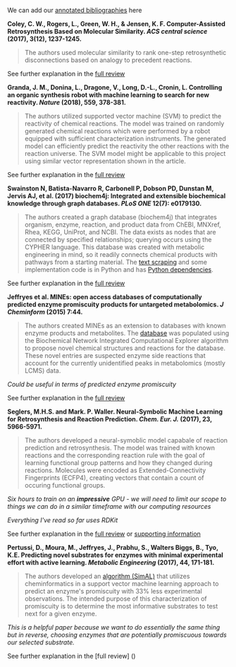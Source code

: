 We can add our [annotated bibliographies](https://guides.library.cornell.edu/annotatedbibliography) here

**Coley, C. W., Rogers, L., Green, W. H., & Jensen, K. F. Computer-Assisted Retrosynthesis Based on Molecular Similarity. *ACS central science* (2017), 3(12), 1237-1245.**
> The authors used molecular similarity to rank one-step retrosynthetic disconnections based on analogy to precedent reactions.

See further explanation in the [full review](https://www.ncbi.nlm.nih.gov/pmc/articles/PMC5746854/)

**Granda, J. M., Donina, L., Dragone, V., Long, D.-L., Cronin, L. Controlling an organic synthesis robot with machine learning to search for new reactivity. *Nature* (2018), 559, 378-381.**
> The authors utilized supported vector machine (SVM) to predict the reactivity of chemical reactions. The model was trained on randomly generated chemical reactions which were performed by a robot equipped with sufficient characterization instruments. The generated model can efficiently predict the reactivity the other reactions with the reaction universe. The SVM model might be applicable to this project using similar vector representation shown in the article.

See further explanation in the [full review](https://github.com/theicechol/metamoles/wiki/2018---Controlling-an-organic-synthesis-robot-with-machine-learning-to-search-for-new-reactivity)

**Swainston N, Batista-Navarro R, Carbonell P, Dobson PD, Dunstan M, Jervis AJ, et al. (2017) biochem4j: Integrated and extensible
biochemical knowledge through graph databases. *PLoS ONE* 12(7): e0179130.**
> The authors created a graph database (biochem4j) that integrates organism, enzyme, reaction, and product data from ChEBI, MNXref, Rhea, KEGG, UniProt, and NCBI. The data exists as nodes that are connected by specified relationships; querying occurs using the CYPHER language. This database was created with metabolic engineering in mind, so it readily connects chemical products with pathways from a starting material. The [text scraping](https://github.com/synbiochem/biochem4j) and some implementation code is in Python and has [Python dependencies](https://github.com/synbiochem/synbiochem-py).

See further explanation in the [full review](https://doi.org/10.1371/journal.pone.0179130)

**Jeffryes et al. MINEs: open access databases of computationally predicted enzyme promiscuity products for untargeted metabolomics. *J Cheminform* (2015) 7:44.**
> The authors created MINEs as an extension to databases with known enzyme products and metabolites. The [database](http://minedatabase.mcsanl.gov) was populated using the Biochemical Network Integrated Computational Explorer algorithm to propose novel chemical structures and reactions for the database. These novel entries are suspected enzyme side reactions that account for the currently unidentified peaks in metabolomics (mostly LCMS) data.

*Could be useful in terms of predicted enzyme promiscuity*

See further explanation in the [full review](https://github.com/theicechol/metamoles/blob/master/Related%20articles/MINEsOpenAccessDatabasesOfComp.pdf)

**Seglers, M.H.S. and Mark. P. Waller. Neural-Symbolic Machine Learning for Retrosynthesis and Reaction Prediction. *Chem. Eur. J.* (2017), 23, 5966-5971.** 
> The authors developed a neural-symoblic model capabale of reaction prediction and retrosynthesis. The model was trained with known reactions and the corresponding reaction rule with the goal of learning functional group patterns and how they changed during reactions. Molecules were encoded as Extended-Connectivity Fingerprints (ECFP4), creating vectors that contain a count of occuring functional groups. 

*Six hours to train on an **impressive** GPU - we will need to limit our scope to things we can do in a similar timeframe with our computing resources*

*Everything I've read so far uses RDKit*

See further explanation in the [full review](https://github.com/theicechol/metamoles/blob/master/Related%20articles/Neural-Symbolic%20Machine%20Learning%20for%20Retrosynthesis.pdf) or [supporting information](chem201605499-sup-0001-misc_information.pdf)

**Pertussi, D., Moura, M., Jeffryes, J., Prabhu, S., Walters Biggs, B., Tyo, K.E. Predicting novel substrates for enzymes with minimal experimental effort with active learning. *Metabolic Engineering* (2017), 44, 171-181.**
> The authors developed an [algorithm (SimAL)](https://github.com/tyo-nu/SimAL) that utilizes cheminformatics in a support vector machine learning approach to predict an enzyme's promiscuity with 33% less experimental observations. The intended purpose of this characterization of promiscuity is to determine the most informative substrates to test next for a given enzyme.

*This is a helpful paper because we want to do essentially the same thing but in reverse, choosing enzymes that are potentially promiscuous towards our selected substrate.*

See further explanation in the [full review]
()